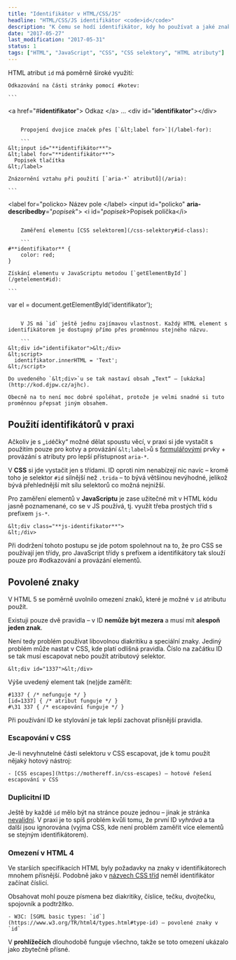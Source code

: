 ```yaml
---
title: "Identifikátor v HTML/CSS/JS"
headline: "HTML/CSS/JS identifikátor <code>id</code>"
description: "K čemu se hodí identifikátor, kdy ho používat a jaké znaky může obsahovat."
date: "2017-05-27"
last_modification: "2017-05-31"
status: 1
tags: ["HTML", "JavaScript", "CSS", "CSS selektory", "HTML atributy"]
---
```


HTML atribut `id` má poměrně široké využití:

    Odkazování na části stránky pomocí #kotev:

    ```
&lt;a href="#**identifikator**">
  Odkaz
&lt;/a>
…
&lt;div id="**identifikator**">&lt;/div>
```

    Propojení dvojice značek přes [`&lt;label for>`](/label-for):

    ```
&lt;input id="**identifikátor**">
&lt;label for="**identifikátor**">
  Popisek tlačítka
&lt;/label>
```

    Znázornění vztahu při použití [`aria-*` atributů](/aria):

    ```
&lt;label for="policko&gt;
  Název pole
&lt;/label&gt;
&lt;input id="policko" **aria-describedby**="*popisek*"&gt;
&lt;i id="*popisek*&gt;Popisek políčka&lt;/i&gt;
```

    Zaměření elementu [CSS selektorem](/css-selektory#id-class):

    ```
#**identifikator** {
    color: red;
}
```

    Získání elementu v JavaScriptu metodou [`getElementById`](/getelement#id):

    ```
var el = document.getElementById('identifikator');
```

    V JS má `id` ještě jednu zajímavou vlastnost. Každý HTML element s identifikátorem je dostupný přímo přes proměnnou stejného názvu.

    ```
&lt;div id="identifikator">&lt;/div>
&lt;script>
  identifikator.innerHTML = 'Text';
&lt;/script>
```

    Do uvedeného `&lt;div>`u se tak nastaví obsah „Text“ – [ukázka](http://kod.djpw.cz/ajhc).

    Obecně na to není moc dobré spoléhat, protože je velmi snadné si tuto proměnnou přepsat jiným obsahem.

## Použití identifikátorů v praxi

Ačkoliv je s „`id`éčky“ možné dělat spoustu věcí, v praxi si jde vystačit s použitím pouze pro kotvy a provázání `&lt;label>`ů s [formulářovými](/formulare) prvky + provázání s atributy pro lepší přístupnost `aria-*`.

V **CSS** si jde vystačit jen s třídami. ID oproti nim nenabízejí nic navíc – kromě toho je selektor `#id` silnější než `.trida` – to bývá většinou nevýhodné, jelikož bývá přehlednější mít sílu selektorů co možná nejnižší.

Pro zaměření elementů v **JavaScriptu** je zase užitečné mít v HTML kódu jasně poznamenané, co se v JS používá, tj. využít třeba prostých tříd s prefixem `js-*`.

```
&lt;div class="**js-identifikator**">
&lt;/div>
```

Při dodržení tohoto postupu se jde potom spolehnout na to, že pro CSS se používají jen třídy, pro JavaScript třídy s prefixem a identifikátory tak slouží pouze pro #odkazování a provázání elementů.

## Povolené znaky

V HTML 5 se poměrně uvolnilo omezení znaků, které je možné v `id` atributu použít.

Existuji pouze dvě pravidla – v ID **nemůže být mezera** a musí mít **alespoň jeden znak**.

Není tedy problém používat libovolnou diakritiku a speciální znaky. Jediný problém může nastat v CSS, kde platí odlišná pravidla. Číslo na začátku ID se tak musí escapovat nebo použít atributový selektor.

```
&lt;div id="1337">&lt;/div>
```

Výše uvedený element tak (ne)jde zaměřit:

```
#1337 { /* nefunguje */ }
[id=1337] { /* atribut funguje */ }
#\31 337 { /* escapování funguje */ }
```

Při používání ID ke stylování je tak lepší zachovat přísnější pravidla.

### Escapování v CSS

Je-li nevyhnutelné části selektoru v CSS escapovat, jde k tomu použít nějaký hotový nástroj:

    - [CSS escapes](https://mothereff.in/css-escapes) – hotové řešení escapování v CSS

### Duplicitní ID

Ještě by každé `id` mělo být na stránce pouze jednou – jinak je stránka [nevalidní](/validita). V praxi je to spíš problém kvůli tomu, že první ID *vyhrává* a ta další jsou ignorována (vyjma CSS, kde není problém zaměřit více elementů se stejným identifikátorem).

### Omezení v HTML 4

Ve starších specifikacích HTML byly požadavky na znaky v identifikátorech mnohem přísnější. Podobně jako v [názvech CSS tříd](/zvlastni-znaky-class) neměl identifikátor začínat číslicí.

Obsahovat mohl pouze písmena bez diakritiky, číslice, tečku, dvojtečku, spojovník a podtržítko.

    - W3C: [SGML basic types: `id`](https://www.w3.org/TR/html4/types.html#type-id) – povolené znaky v `id`

V **prohlížečích** dlouhodobě funguje všechno, takže se toto omezení ukázalo jako zbytečně přísné.
